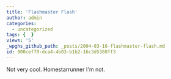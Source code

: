 ```yaml
---
title: 'Flashmaster Flash'
author: admin
categories:
  - uncategorized
tags: {  }
views: '5'
_wpghs_github_path: _posts/2004-03-16-flashmaster-flash.md
id: 900cef70-dca4-4b03-b1b2-16c3d5388ff3
---
```

<p>Not very cool.  Homestarrunner I'm not.</p>
